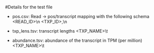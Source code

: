 #Details for the test file

* pos.csv: Read -> pos/transcript mapping with the following schema
<READ_ID>\n
<TXP_ID>,<POSITION>\n

* txp_lens.tsv: transcript lengths
<TXP_NAME>\t<LENGTH>

* abundance.tsv: abundance of the transcript in TPM (per million)
<TXP_NAME>\t<ABUNDANCE>

